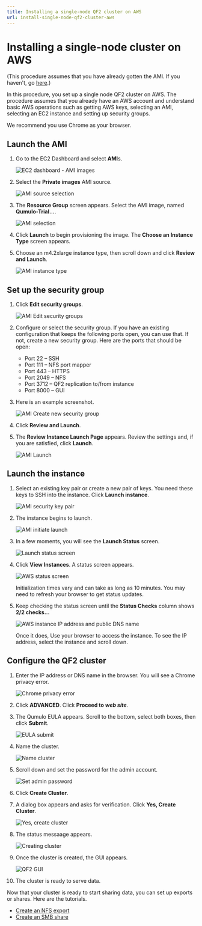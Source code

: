 ```yaml
---
title: Installing a single-node QF2 cluster on AWS
url: install-single-node-qf2-cluster-aws
---
```

# Installing a single-node cluster on AWS

(This procedure assumes that you have already gotten the AMI. If you haven't, go [here](/evaluate/download/ami).)

In this procedure, you set up a single node QF2 cluster on AWS. The procedure assumes that you already have an AWS account and understand basic AWS operations such as getting AWS keys, selecting an AMI, selecting an EC2 instance and setting up security groups. 

We recommend you use Chrome as your browser.

## Launch the AMI

1. Go to the EC2 Dashboard and select **AMI**s.

    ![EC2 dashboard - AMI images](images/aws-images-ami.png)

2. Select the **Private images** AMI source.

    ![AMI source selection](images/aws-pick-private.png)

3. The **Resource Group** screen appears. Select the AMI image, named **Qumulo-Trial...**.

    ![AMI selection](images/aws-select-trial-ami.png)

4. Click **Launch** to begin provisioning the image. The **Choose an Instance Type** screen appears.

5. Choose an m4.2xlarge instance type, then scroll down and click **Review and Launch**. 

    ![AMI instance type](images/aws-pick-m42xl.png)

## Set up the security group

1. Click **Edit security groups**.

    ![AMI Edit security groups](images/aws-edit-security-groups.png)

2. Configure or select the security group. If you have an existing configuration that keeps the following ports open, you can use that. If not, create a new security group. Here are the ports that should be open:

    * Port 22 &ndash; SSH
    * Port 111 &ndash; NFS port mapper
    * Port 443 &ndash; HTTPS
    * Port 2049 &ndash; NFS
    * Port 3712 &ndash; QF2 replication to/from instance
    * Port 8000 &ndash; GUI

3. Here is an example screenshot. 

    ![AMI Create new security group](images/aws-create-new-security-group.png)

4. Click **Review and Launch**.
5. The **Review Instance Launch Page** appears. Review the settings and, if you are satisfied, click **Launch**.

    ![AMI Launch](images/aws-review-instance-launch.png)

## Launch the instance

1. Select an existing key pair or create a new pair of keys. You need these keys to SSH into the instance. Click **Launch instance**.

    ![AMI security key pair](images/ami-launch-seckeypair.png)

2. The instance begins to launch.

    ![AMI initiate launch](images/ami-initiateinstancelaunch.png)

3. In a few moments, you will see the **Launch Status** screen. 

    ![Launch status screen](images/aws-launch-status-1.png)

4. Click **View Instances**. A status screen appears.

    ![AWS status screen](images/aws-status-pending.png)

    Initialization times vary and can take as long as 10 minutes. You may need to refresh your browser to get status updates.

5. Keep checking the status screen until the **Status Checks** column shows **2/2 checks...**

    ![AWS instance IP address and public DNS name](images/aws-status-2-2.png)

    Once it does, Use your browser to access the instance. To see the IP address, select the instance and scroll down. 

## Configure the QF2 cluster

1. Enter the IP address or DNS name in the browser. You will see a Chrome privacy error.

    ![Chrome privacy error](images/chrome-privacyerror.png)

2. Click **ADVANCED**. Click **Proceed to *web site***.

3. The Qumulo EULA appears. Scroll to the bottom, select both boxes, then click **Submit**.

    ![EULA submit](images/chrome-eula-submit.png)

4. Name the cluster. 

    ![Name cluster](images/chrome-createcluster-name.png)

5. Scroll down and set the password for the admin account.

    ![Set admin password](images/chrome-adminpassword.png)

6. Click **Create Cluster**.

7. A dialog box appears and asks for verification. Click **Yes, Create Cluster**.

    ![Yes, create cluster](images/chrome-createcluster-verify.png)

8. The status messaage appears.

    ![Creating cluster](images/chrome-creatingcluster-dialog.png)

9. Once the cluster is created, the GUI appears.

    ![QF2 GUI](images/chrome-qumulo-gui.png)

10. The cluster is ready to serve data.

Now that your cluster is ready to start sharing data, you can set up exports or shares. Here are the tutorials.

* [Create an NFS export](/resources/how-to/create-nfs-export)
* [Create an SMB share](/resources/how-to/create-smb-share)








